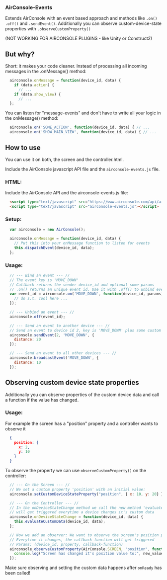 ### AirConsole-Events

Extends AirConsole with an event based approach and methods like ``.on()`` ``.off()`` and ``.sendEvent()``.
Additionally you can observe custom-device-state properties with ``.observeCustomProperty()``

(NOT WORKING FOR AIRCONSOLE PLUGINS - like Unity or Construct2)

## But why?

Short: it makes your code cleaner.
Instead of processing all incoming messages in the .onMessage() method:

```javascript
  airconsole.onMessage = function(device_id, data) {
    if (data.action) {
      // ...
    if (data.show_view) {
      // ...
  };
```

You can listen for "message-events" and don't have to write all your
logic in the onMessage() method:

```javascript
  airconsole.on('SOME_ACTION', function(device_id, data) { // ...
  airconsole.on('SHOW_MAIN_VIEW', function(device_id, data) { // ...
```

## How to use

You can use it on both, the screen and the controller.html.

Include the AirConsole javascript API file and the ``airconsole-events.js`` file.

### HTML:

Include the AirConsole API and the airconsole-events.js file:

```html
  <script type="text/javascript" src="https://www.airconsole.com/api/airconsole-latest.js"></script>
  <script type="text/javascript" src="airconsole-events.js"></script>
```

### Setup:

```javascript
  var airconsole = new AirConsole();

  airconsole.onMessage = function(device_id, data) {
    // Put this into your onMessage function to listen for events
    this.dispatchEvent(device_id, data);
  };
```

### Usage:

```javascript
  // --- Bind an event --- //
  // The event key is 'MOVE_DOWN'
  // Callback returns the sender device_id and optional some params
  // .on() returns an unique event id. Use it with .off() to unbind events
  var event_id = airconsole.on('MOVE_DOWN', function(device_id, params) {
    // do s.t. cool here ...
  });

  // --- Unbind an event --- //
  airconsole.off(event_id);

  // --- Send an event to another device --- //
  // Send an event to device id 2, key is 'MOVE_DOWN' plus some custom params
  airconsole.sendEvent(2, 'MOVE_DOWN', {
    distance: 20
  });

  // --- Send an event to all other devices --- //
  airconsole.broadcastEvent('MOVE_DOWN', {
    distance: 10
  });
```

## Observing custom device state properties

Additionally you can observe properties of the custom device data and call a function if
the value has changed.

### Usage:

For example the screen has a "position" property and a controller wants to observe it

```json
  {
    position: {
      x: 2,
      y: 10
    }
  }
```

To observe the property we can use ``observeCustomProperty()`` on the controller:

```javascript
  // --- On the Screen --- //
  // We set a custom property 'position' with an initial value:
  airconsole.setCustomDeviceStateProperty("position", { x: 10, y: 20} });

  // --- On the Controller --- //
  // In the onDeviceStateChange method we call the new method 'evaluateCustomData', which
  // will get triggered everytime a device changes it's custom data
  airconsole.onDeviceStateChange = function(device_id, data) {
    this.evaluateCustomData(device_id, data);
  };

  // Now we add an observer: We want to observe the screen's position property.
  // Everytime it changes, the callback function will get triggered
  // Params: (device_id, property, callback-function)
  airconsole.observeCustomProperty(AirConsole.SCREEN, "position", function(new_value, old_value) {
    console.log("Screen has changed it's position value to:", new_value, old_value);
  });
```

Make sure observing and setting the custom data happens after ``onReady`` has been called!
